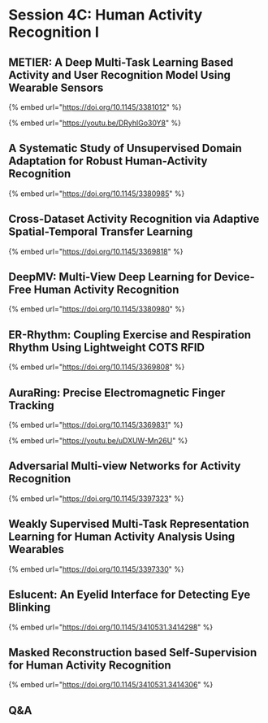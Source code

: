 # Session 4C: Human Activity Recognition I

## METIER: A Deep Multi-Task Learning Based Activity and User Recognition Model Using Wearable Sensors

{% embed url="https://doi.org/10.1145/3381012" %}

{% embed url="https://youtu.be/DRyhlGo30Y8" %}

## A Systematic Study of Unsupervised Domain Adaptation for Robust Human-Activity Recognition

{% embed url="https://doi.org/10.1145/3380985" %}

## Cross-Dataset Activity Recognition via Adaptive Spatial-Temporal Transfer Learning

{% embed url="https://doi.org/10.1145/3369818" %}

## DeepMV: Multi-View Deep Learning for Device-Free Human Activity Recognition

{% embed url="https://doi.org/10.1145/3380980" %}

## ER-Rhythm: Coupling Exercise and Respiration Rhythm Using Lightweight COTS RFID

{% embed url="https://doi.org/10.1145/3369808" %}

## AuraRing: Precise Electromagnetic Finger Tracking

{% embed url="https://doi.org/10.1145/3369831" %}

{% embed url="https://youtu.be/uDXUW-Mn26U" %}

## Adversarial Multi-view Networks for Activity Recognition

{% embed url="https://doi.org/10.1145/3397323" %}

## Weakly Supervised Multi-Task Representation Learning for Human Activity Analysis Using Wearables

{% embed url="https://doi.org/10.1145/3397330" %}

## Eslucent: An Eyelid Interface for Detecting Eye Blinking

{% embed url="https://doi.org/10.1145/3410531.3414298" %}

## Masked Reconstruction based Self-Supervision for Human Activity Recognition

{% embed url="https://doi.org/10.1145/3410531.3414306" %}

## Q&A

